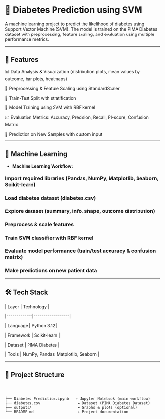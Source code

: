 

# 🌸 Diabetes Prediction using SVM







A machine learning project to predict the likelihood of diabetes using Support Vector Machine (SVM). The model is trained on the PIMA Diabetes dataset with preprocessing, feature scaling, and evaluation using multiple performance metrics.




---







## 🚀 Features









📊 Data Analysis & Visualization (distribution plots, mean values by outcome, bar plots, heatmaps)


🧮 Preprocessing & Feature Scaling using StandardScaler


🔀 Train-Test Split with stratification


🤖 Model Training using SVM with RBF kernel


📈 Evaluation Metrics: Accuracy, Precision, Recall, F1-score, Confusion Matrix


🧪 Prediction on New Samples with custom input






---







## 🧠 Machine Learning







- **Machine Learning Workflow:**  

### Import required libraries (Pandas, NumPy, Matplotlib, Seaborn, Scikit-learn)

### Load diabetes dataset (diabetes.csv)

### Explore dataset (summary, info, shape, outcome distribution)

### Preprocess & scale features

### Train SVM classifier with RBF kernel

### Evaluate model performance (train/test accuracy & confusion matrix)

### Make predictions on new patient data



---







## 🛠️ Tech Stack







| Layer       | Technology       |



|-------------|------------------|



| Language    | Python 3.12 |



| Framework   | Scikit-learn |



| Dataset     | PIMA Diabetes |



| Tools       | NumPy, Pandas, Matplotlib, Seaborn |







---







## 📁 Project Structure







```text



├── Diabetes Prediction.ipynb   ← Jupyter Notebook (main workflow)
├── diabetes.csv                 ← Dataset (PIMA Diabetes Dataset)
├── outputs/                     ← Graphs & plots (optional)
└── README.md                    ← Project documentation



